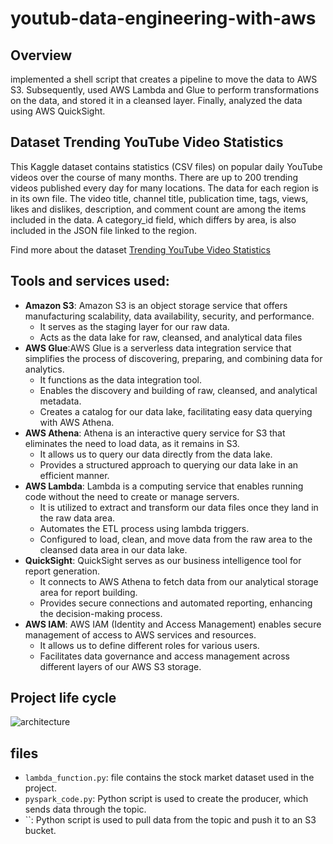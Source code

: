 # youtub-data-engineering-with-aws
## Overview
implemented a shell script that creates a pipeline to move the data to AWS S3. Subsequently, used AWS Lambda and Glue to perform transformations on the data, and stored it in a cleansed layer. Finally, analyzed the data using AWS QuickSight.  
## Dataset Trending YouTube Video Statistics
This Kaggle dataset contains statistics (CSV files) on popular daily YouTube videos over the course of many months. There are up to 200 trending videos published every day for many locations. The data for each region is in its own file. The video title, channel title, publication time, tags, views, likes and dislikes, description, and comment count are among the items included in the data. A category_id field, which differs by area, is also included in the JSON file linked to the region.

Find more about the dataset [Trending YouTube Video Statistics](https://www.kaggle.com/datasets/datasnaek/youtube-new)

 ## Tools and services used:
 - __Amazon S3__: Amazon S3 is an object storage service that offers manufacturing scalability, data availability, security, and performance.
   - It serves as the staging layer for our raw data.
   - Acts as the data lake for raw, cleansed, and analytical data files
 - __AWS Glue__:AWS Glue is a serverless data integration service that simplifies the process of discovering, preparing, and combining data for analytics.
   - It functions as the data integration tool.
   - Enables the discovery and building of raw, cleansed, and analytical metadata.
   - Creates a catalog for our data lake, facilitating easy data querying with AWS Athena.
-  __AWS Athena__: Athena is an interactive query service for S3 that eliminates the need to load data, as it remains in S3.
   - It allows us to query our data directly from the data lake.
   - Provides a structured approach to querying our data lake in an efficient manner.
-  __AWS Lambda__: Lambda is a computing service that enables running code without the need to create or manage servers.
   -  It is utilized to extract and transform our data files once they land in the raw data area.
   -  Automates the ETL process using lambda triggers.
   - Configured to load, clean, and move data from the raw area to the cleansed data area in our data lake.
- __QuickSight__:  QuickSight serves as our business intelligence tool for report generation.
  - It connects to AWS Athena to fetch data from our analytical storage area for report building.
  - Provides secure connections and automated reporting, enhancing the decision-making process.
- __AWS IAM__: AWS IAM (Identity and Access Management) enables secure management of access to AWS services and resources.
  - It allows us to define different roles for various users.
  - Facilitates data governance and access management across different layers of our AWS S3 storage.
## Project life cycle
![architecture](https://github.com/Mohamed-attia98/youtub-data-engineering-with-aws/assets/82019926/737d1020-a3f4-4a2f-872c-13c45198085e)
## files 
- `lambda_function.py`:  file contains the stock market dataset used in the project.
- `pyspark_code.py`:  Python script is used to create the producer, which sends data through the topic.
- ``:  Python script is used to pull data from the topic and push it to an S3 bucket.


